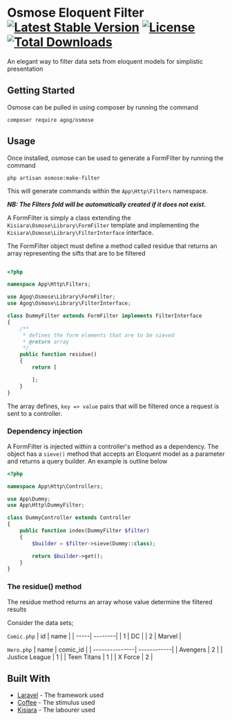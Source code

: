 # Osmose Eloquent Filter [![Latest Stable Version](https://poser.pugx.org/agog/osmose/v/stable)](https://packagist.org/packages/agog/osmose) [![License](https://poser.pugx.org/agog/osmose/license)](https://packagist.org/packages/agog/osmose) [![Total Downloads](https://poser.pugx.org/agog/osmose/downloads)](https://packagist.org/packages/agog/osmose)

An elegant way to filter data sets from eloquent models for simplistic presentation

## Getting Started
Osmose can be pulled in using composer by running the command

```
composer require agog/osmose
```

## Usage
Once installed, osmose can be used to generate a FormFilter by running the command

```
php artisan osmose:make-filter
```
This will generate commands within the `App\Http\Filters` namespace.

***NB: The Filters fold will be automatically created if it does not exist.***

A FormFilter is simply a class extending the `Kisiara\Osmose\Library\FormFilter` template and implementing
the `Kisiara\Osmose\Library\FilterInterface` interface.

The FormFilter object must define a method called residue that returns an array representing the sifts that are to be 
filtered

```php

<?php

namespace App\Http\Filters;

use Agog\Osmose\Library\FormFilter;
use Agog\Osmose\Library\FilterInterface;

class DummyFilter extends FormFilter implements FilterInterface
{
    /**
     * defines the form elements that are to be sieved
     * @return array
     */
    public function residue()
    {
        return [

        ];
    }
}

```

The array defines, `key => value` pairs that will be filtered once a request is sent to a controller.

### Dependency injection

A FormFilter is injected within a controller's method as a dependency.
The object has a `sieve()` method that accepts an Eloquent model as a parameter and returns a query builder. 
An example is outline below

```php
<?php

namespace App\Http\Controllers;

use App\Dummy;
use App\Http\DummyFilter;

class DummyController extends Controller
{
    public function index(DummyFilter $filter)
    {
        $builder = $filter->sieve(Dummy::class);

        return $builder->get();
    }
}

```

### The residue() method

The residue method returns an array whose value determine the filtered results

Consider the data sets;

`Comic.php`
| id   | name    |
| -----| --------|
| 1    | DC      |
| 2    | Marvel  | 

`Hero.php`
| name           | comic_id    |
| ---------------| ------------|
| Avengers       | 2           |
| Justice League | 1           |
| Teen Titans    | 1           |
| X Force        | 2           |


## Built With

* [Laravel](https://laravel.com/docs/5.6/packages/) - The framework used
* [Coffee](https://www.google.com/search?q=cofee) - The stimulus used
* [Kisiara](https://github.com/franciskisiara/) - The labourer used
